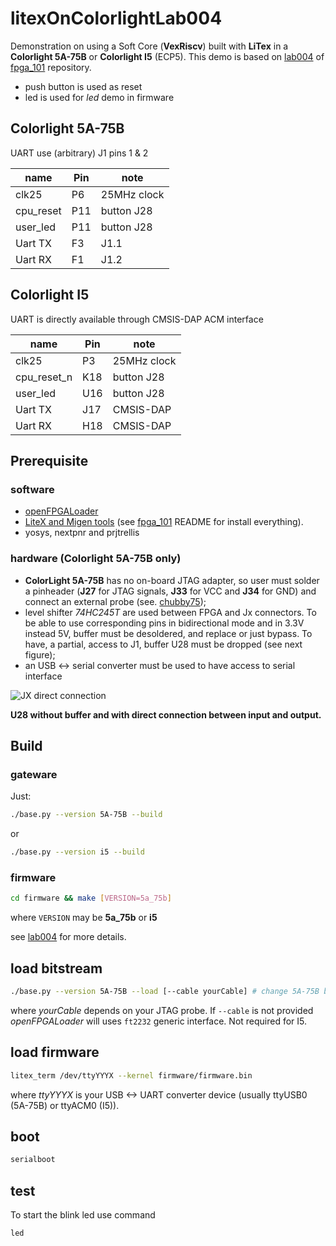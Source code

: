 # litexOnColorlightLab004

Demonstration on using a Soft Core (**VexRiscv**)
built with **LiTex** in a **Colorlight 5A-75B** or **Colorlight I5** (ECP5).
This demo is based on
[lab004][lab004] of [fpga_101][fpga_101] repository.

- push button is used as reset
- led is used for *led* demo in firmware

## Colorlight 5A-75B

UART use (arbitrary) J1 pins 1 & 2

| name      | Pin | note        |
|-----------|-----|-------------|
| clk25     | P6  | 25MHz clock |
| cpu_reset | P11 | button J28  |
| user_led  | P11 | button J28  |
| Uart TX   | F3  | J1.1        |
| Uart RX   | F1  | J1.2        |

## Colorlight I5

UART is directly available through CMSIS-DAP ACM interface

| name        | Pin | note        |
|-------------|-----|-------------|
| clk25       | P3  | 25MHz clock |
| cpu_reset_n | K18 | button J28  |
| user_led    | U16 | button J28  |
| Uart TX     | J17 | CMSIS-DAP   |
| Uart RX     | H18 | CMSIS-DAP   |

## Prerequisite

### software

- [openFPGALoader][openFPGALoader]
- [LiteX and Migen tools]() (see [fpga_101][fpga_101] README for install
  everything).
- yosys, nextpnr and prjtrellis

### hardware (Colorlight 5A-75B only)

- **ColorLight 5A-75B** has no on-board JTAG adapter, so user must solder a pinheader
  (**J27** for JTAG signals, **J33** for VCC and **J34** for GND) and connect an external probe (see.
  [chubby75](https://github.com/q3k/chubby75/tree/master/5a-75b));
- level shifter *74HC245T* are used between FPGA and Jx connectors. To be able
  to use corresponding pins in bidirectional mode and in 3.3V instead 5V, buffer
  must be desoldered, and replace or just bypass. To have, a partial, access to
  J1, buffer U28 must be dropped (see next figure);
- an USB <-> serial converter must be used to have access to serial interface

![JX direct connection](http://kmf2.trabucayre.com/colorLight5A-75b.jpg)

**U28 without buffer and with direct connection between input and output.**

## Build

### gateware
Just:
```bash
./base.py --version 5A-75B --build
```
or
```bash
./base.py --version i5 --build
```
### firmware
```bash
cd firmware && make [VERSION=5a_75b]
```

where `VERSION` may be **5a_75b** or **i5**

see [lab004] for more details.

## load bitstream
```bash
./base.py --version 5A-75B --load [--cable yourCable] # change 5A-75B by I5
```
where *yourCable* depends on your JTAG probe. If `--cable` is not provided
*openFPGALoader* will uses `ft2232` generic interface. Not required for I5.

## load firmware
```bash
litex_term /dev/ttyYYYX --kernel firmware/firmware.bin
```
where *ttyYYYX* is your USB <-> UART converter device (usually ttyUSB0 (5A-75B)
or ttyACM0 (I5)).

## boot
```bash
serialboot
```

## test
To start the blink led use command
```bash
led
```


[fpga_101]: https://github.com/litex-hub/fpga_101
[lab004]: https://github.com/litex-hub/fpga_101/tree/master/lab004
[openFPGALoader]: https://github.com/trabucayre/openFPGALoader
